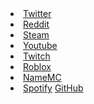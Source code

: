 <li class="menu-item menu-item-downloads"> <a href="https://twitter.com/kubsonix07" rel="section"><i class="menu-item-icon fa fa-fw fa-downloads"></i>Twitter</a>
<li class="menu-item menu-item-downloads"> <a href="https://www.reddit.com/user/mrflamingo7/" rel="section"><i class="menu-item-icon fa fa-fw fa-downloads"></i>Reddit</a>
<li class="menu-item menu-item-downloads"> <a href="https://steamcommunity.com/profiles/76561198295606170" rel="section"><i class="menu-item-icon fa fa-fw fa-downloads"></i>Steam</a>
<li class="menu-item menu-item-downloads"> <a href="https://www.youtube.com/channel/UCoPeUW76CRbI0t9XuX3V6bw" rel="section"><i class="menu-item-icon fa fa-fw fa-downloads"></i>Youtube</a>
<li class="menu-item menu-item-downloads"> <a href="https://www.twitch.tv/kubsonix07" rel="section"><i class="menu-item-icon fa fa-fw fa-downloads"></i>Twitch</a>
<li class="menu-item menu-item-downloads"> <a href="https://web.roblox.com/users/532976710/profile" rel="section"><i class="menu-item-icon fa fa-fw fa-downloads"></i>Roblox</a>
<li class="menu-item menu-item-downloads"> <a href="https://pl.namemc.com/profile/mrFlamingo07.1" rel="section"><i class="menu-item-icon fa fa-fw fa-downloads"></i>NameMC</a>
<li class="menu-item menu-item-downloads"> <a href="https://open.spotify.com/user/2pfw6m2a9dgvhcklpqebvxlug" rel="section"><i class="menu-item-icon fa fa-fw fa-downloads"></i>Spotify</a
<li class="menu-item menu-item-downloads"> <a href="https://github.com/mrflamingo7" rel="section"><i class="menu-item-icon fa fa-fw fa-downloads">
</i>GitHub</a
